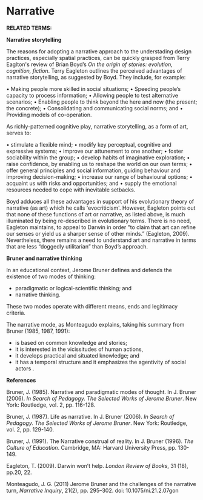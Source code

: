 # Narrative

**RELATED TERMS:**

**Narrative storytelling**

The reasons for adopting a narrative approach to the understading design practices, especially spatial practices, can be quickly grasped from Terry Eaglton's review of Brian Boyd’s _On the origin of stories: evolution, cognition, fiction_. Terry Eagleton outlines the perceived advantages of narrative storytelling, as suggested by Boyd. They include, for example:

• Making people more skilled in social situations;
• Speeding people’s capacity to process information;
• Allowing people to test alternative scenarios;
• Enabling people to think beyond the here and now (the present; the concrete);
• Consolidating and communicating social norms; and
• Providing models of co-operation.

As richly-patterned cognitive play, narrative storytelling, as a form of art, serves to:

• stimulate a flexible mind;
• modify key perceptual, cognitive and expressive systems;
• improve our attunement to one another;
• foster sociability within the group;
• develop habits of imaginative exploration;
• raise confidence, by enabling us to reshape the world on our own terms;
• offer general principles and social information, guiding behaviour and improving decision-making;
• increase our range of behavioural options;
• acquaint us with risks and opportunities; and
• supply the emotional resources needed to cope with inevitable setbacks.

Boyd adduces all these advantages in support of his evolutionary theory of narrative (as art) which he calls 'evocriticism'. However, Eagleton points out that none of these functions of art or narrative, as listed above, is much illuminated by being re-described in evolutionary terms.  There is no need, Eagleton maintains, to appeal to Darwin in order "to claim that art can refine our senses or yield us a sharper sense of other minds.” (Eagleton, 2009). Nevertheless, there remains a need to understand art and narrative in terms that are less “doggedly utilitarian” than Boyd’s approach.

**Bruner and narrative thinking**

In an educational context, Jerome Bruner defines and defends the existence of two modes of thinking: 

* paradigmatic or logical-scientific thinking; and 
* narrative thinking. 

These two modes operate with different means, ends and legitimacy criteria. 

The narrative mode, as Monteagudo explains, taking his summary from Bruner (1985, 1987, 1991):

* is based on common knowledge and stories; 
* it is interested in the vicissitudes of human actions, 
* it develops practical and situated knowledge; and 
* it has a temporal structure and it emphasizes the agentivity of social actors .

**References**

Bruner, J. (1985). Narrative and paradigmatic modes of thought. In J. Bruner (2006). _In Search of Pedagogy. The Selected Works of Jerome Bruner_. New York: Routledge, vol. 2, pp. 116-128.

Bruner, J. (1987). Life as narrative. In J. Bruner (2006). _In Search of Pedagogy. The Selected Works of Jerome Bruner_. New York: Routledge, vol. 2, pp. 129-140.

Bruner, J. (1991). The Narrative construal of reality. In J. Bruner (1996). _The Culture of Education_. Cambridge, MA: Harvard University Press, pp. 130-149.

Eagleton, T. (2009). Darwin won’t help. _London Review of Books_, 31 (18), pp.20, 22.

Monteagudo, J. G. (2011) Jerome Bruner and the challenges of the narrative turn, _Narrative Inquiry_, 21(2), pp. 295–302. doi: 10.1075/ni.21.2.07gon
